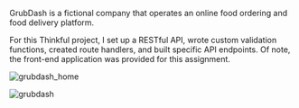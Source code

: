 GrubDash is a fictional company that operates an online food ordering and food delivery platform.

For this Thinkful project, I set up a RESTful API, wrote custom validation functions, created route handlers, and built specific API endpoints. Of note, the front-end application was provided for this assignment.

![grubdash_home](https://github.com/AuroraHusong/grubdash/assets/90487267/b56ac051-19af-4447-9189-1e99511fa95c)



![grubdash](https://github.com/AuroraHusong/grubdash/assets/90487267/4b7e6535-2525-4941-be6a-03ed8805de5a)

